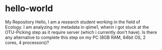 # hello-world
My Repository
Hello, I am a research student working in the field of Ecology.
I am analyzing my metadata in qiime1, wherin i got stuck at the OTU-Picking step as it require server (which i currently don't have). Is there any alternative to complete this step on my PC (8GB RAM, 64bit OS, 2 cores, 4 processors)?
